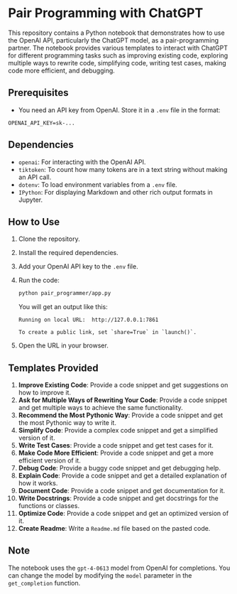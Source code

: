 # Pair Programming with ChatGPT

This repository contains a Python notebook that demonstrates how to use the OpenAI API, particularly the ChatGPT model, as a pair-programming partner. The notebook provides various templates to interact with ChatGPT for different programming tasks such as improving existing code, exploring multiple ways to rewrite code, simplifying code, writing test cases, making code more efficient, and debugging.

## Prerequisites

- You need an API key from OpenAI. Store it in a `.env` file in the format:

```
OPENAI_API_KEY=sk-...
```

## Dependencies

- `openai`: For interacting with the OpenAI API.
- `tiktoken`: To count how many tokens are in a text string without making an API call.
- `dotenv`: To load environment variables from a `.env` file.
- `IPython`: For displaying Markdown and other rich output formats in Jupyter.

## How to Use

1. Clone the repository.
2. Install the required dependencies.
3. Add your OpenAI API key to the `.env` file.
4. Run the code:
    
    ```bash
   python pair_programmer/app.py
    ```
    You will get an output like this:
    
    ```
    Running on local URL:  http://127.0.0.1:7861
   
   To create a public link, set `share=True` in `launch()`.
   ```
5. Open the URL in your browser.


## Templates Provided

1. **Improve Existing Code**: Provide a code snippet and get suggestions on how to improve it.
2. **Ask for Multiple Ways of Rewriting Your Code**: Provide a code snippet and get multiple ways to achieve the same functionality.
3. **Recommend the Most Pythonic Way**: Provide a code snippet and get the most Pythonic way to write it.
4. **Simplify Code**: Provide a complex code snippet and get a simplified version of it.
5. **Write Test Cases**: Provide a code snippet and get test cases for it.
6. **Make Code More Efficient**: Provide a code snippet and get a more efficient version of it.
7. **Debug Code**: Provide a buggy code snippet and get debugging help.
8. **Explain Code**: Provide a code snippet and get a detailed explanation of how it works.
9. **Document Code**: Provide a code snippet and get documentation for it.
10. **Write Docstrings**: Provide a code snippet and get docstrings for the functions or classes.
11. **Optimize Code**: Provide a code snippet and get an optimized version of it.
12. **Create Readme**: Write a `Readme.md` file based on the pasted code.


## Note

The notebook uses the `gpt-4-0613` model from OpenAI for completions. You can change the model by modifying the `model` parameter in the `get_completion` function.
